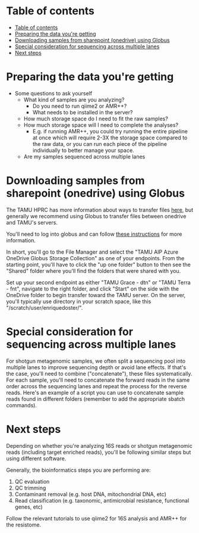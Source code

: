 # Table of contents
- [Table of contents](#table-of-contents)
- [Preparing the data you're getting](#preparing-the-data-youre-getting)
- [Downloading samples from sharepoint (onedrive) using Globus](#downloading-samples-from-sharepoint-onedrive-using-globus)
- [Special consideration for sequencing across multiple lanes](#special-consideration-for-sequencing-across-multiple-lanes)
- [Next steps](#next-steps)

# Preparing the data you're getting

* Some questions to ask yourself
  * What kind of samples are you analyzing? 
    * Do you need to run qiime2 or AMR++? 
    * What needs to be installed in the server?
  * How much storage space do I need to fit the raw samples?
  * How much storage space will I need to complete the analyses?
    * E.g. if running AMR++, you could try running the entire pipeline at once which will require 2-3X the storage space compared to the raw data, or you can run each piece of the pipeline individually to better manage your space.
  * Are my samples sequenced across multiple lanes

# Downloading samples from sharepoint (onedrive) using Globus

The TAMU HPRC has more information about ways to transfer files [here](https://hprc.tamu.edu/wiki/HPRC:File_Transfers), but generally we recommend using Globus to transfer files between onedrive and TAMU's servers. 

You'll need to log into globus and can follow [these instructions](https://hprc.tamu.edu/wiki/SW:GlobusConnect) for more information.

In short, you'll go to the File Manager and select the "TAMU AIP Azure OneDrive Globus Storage Collection" as one of your endpoints. From the starting point, you'll have to click the "up one folder" button to then see the "Shared" folder where you'll find the folders that were shared with you. 

Set up your second endpoint as either "TAMU Grace - dtn" or "TAMU Terra - fnt", navigate to the right folder, and click "Start" on the side with the OneDrive folder to begin transfer toward the TAMU server. On the server, you'll typically use directory in your scratch space, like this "/scratch/user/enriquedoster/".

# Special consideration for sequencing across multiple lanes

For shotgun metagenomic samples, we often split a sequencing pool into multiple lanes to improve sequencing depth or avoid lane effects. If that's the case, you'll need to combine ("concatenate"), these files systematically. For each sample, you'll need to concatenate the forward reads in the same order across the sequencing lanes and repeat the process for the reverse reads. Here's an example of a script you can use to concatenate sample reads found in different folders (remember to add the appropriate sbatch commands).


# Next steps

Depending on whether you're analyzing 16S reads or shotgun metagenomic reads (including target enriched reads), you'll be following similar steps but using different software.

Generally, the bioinformatics steps you are performing are:
1. QC evaluation
2. QC trimming
3. Contaminant removal (e.g. host DNA, mitochondrial DNA, etc)
4. Read classification (e.g. taxonomic, antimicrobial resistance, functional genes, etc)

Follow the relevant tutorials to use qiime2 for 16S analysis and AMR++ for the resistome. 